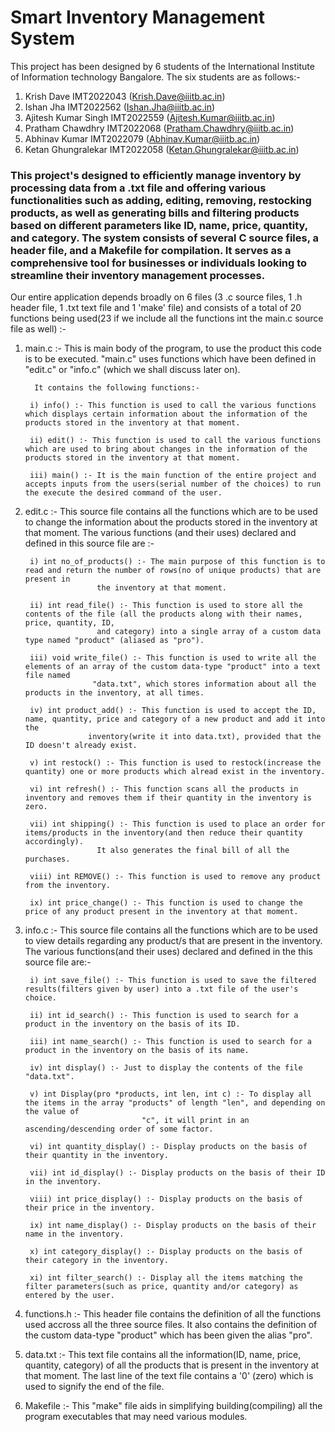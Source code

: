 # Smart Inventory Management System

This project has been designed by 6 students of the International Institute of Information technology Bangalore. The six students are as follows:-
1) Krish Dave IMT2022043 (Krish.Dave@iiitb.ac.in)
2) Ishan Jha IMT2022562 (Ishan.Jha@iiitb.ac.in)
3) Ajitesh Kumar Singh IMT2022559 (Ajitesh.Kumar@iiitb.ac.in)
4) Pratham Chawdhry IMT2022068 (Pratham.Chawdhry@iiitb.ac.in)
5) Abhinav Kumar IMT2022079 (Abhinav.Kumar@iiitb.ac.in)
6) Ketan Ghungralekar IMT2022058 (Ketan.Ghungralekar@iiitb.ac.in)

### This project's designed to efficiently manage inventory by processing data from a .txt file and offering various functionalities such as adding, editing, removing, restocking products, as well as generating bills and filtering products based on different parameters like ID, name, price, quantity, and category. The system consists of several C source files, a header file, and a Makefile for compilation. It serves as a comprehensive tool for businesses or individuals looking to streamline their inventory management processes.

Our entire application depends broadly on 6 files (3 .c source files, 1 .h header file, 1 .txt text file and 1 'make' file) and consists of a total of 20 functions being used(23 if we include all the functions int the main.c source file as well) :-

1) main.c :- This is main body of the program, to use the product this code is to be executed. "main.c" uses functions which have been defined in "edit.c" or
	     "info.c" (which we shall discuss later on). 
	     
	     It contains the following functions:-

		i) info() :- This function is used to call the various functions which displays certain information about the information of the products stored in the inventory at that moment.

		ii) edit() :- This function is used to call the various functions which are used to bring about changes in the information of the products stored in the inventory at that moment.

		iii) main() :- It is the main function of the entire project and accepts inputs from the users(serial number of the choices) to run the execute the desired command of the user.

2) edit.c :- This source file contains all the functions which are to be used to change the information about the products stored in the inventory at that moment.
	     The various functions (and their uses) declared and defined in this source file are :-

		i) int no_of_products() :- The main purpose of this function is to read and return the number of rows(no of unique products) that are present in
					   the inventory at that moment.

		ii) int read_file() :- This function is used to store all the contents of the file (all the products along with their names, price, quantity, ID,
				       and category) into a single array of a custom data type named "product" (aliased as "pro").

		iii) void write_file() :- This function is used to write all the elements of an array of the custom data-type "product" into a text file named	 
					  "data.txt", which stores information about all the products in the inventory, at all times.

		iv) int product_add() :- This function is used to accept the ID, name, quantity, price and category of a new product and add it into the	
					 inventory(write it into data.txt), provided that the ID doesn't already exist.

		v) int restock() :- This function is used to restock(increase the quantity) one or more products which alread exist in the inventory.

		vi) int refresh() :- This function scans all the products in inventory and removes them if their quantity in the inventory is zero.

		vii) int shipping() :- This function is used to place an order for items/products in the inventory(and then reduce their quantity accordingly).
				       It also generates the final bill of all the purchases.

		viii) int REMOVE() :- This function is used to remove any product from the inventory.

		ix) int price_change() :- This function is used to change the price of any product present in the inventory at that moment.


3) info.c :- This source file contains all the functions which are to be used to view details regarding any product/s that are present in the inventory.
	     The various functions(and their uses) declared and defined in the this source file are:-

		i) int save_file() :- This function is used to save the filtered results(filters given by user) into a .txt file of the user's choice.

		ii) int id_search() :- This function is used to search for a product in the inventory on the basis of its ID.

		iii) int name_search() :- This function is used to search for a product in the inventory on the basis of its name.

		iv) int display() :- Just to display the contents of the file "data.txt".

		v) int Display(pro *products, int len, int c) :- To display all the items in the array "products" of length "len", and depending on the value of
								 "c", it will print in an ascending/descending order of some factor.

		vi) int quantity_display() :- Display products on the basis of their quantity in the inventory.

		vii) int id_display() :- Display products on the basis of their ID in the inventory.

		viii) int price_display() :- Display products on the basis of their price in the inventory.

		ix) int name_display() :- Display products on the basis of their name in the inventory.

		x) int category_display() :- Display products on the basis of their category in the inventory.

		xi) int filter_search() :- Display all the items matching the filter parameters(such as price, quantity and/or category) as entered by the user.


4) functions.h :- This header file contains the definition of all the functions used accross all the three source files. It also contains the definition of the
		  custom data-type "product" which has been given the alias "pro".


5) data.txt :- This text file contains all the information(ID, name, price, quantity, category) of all the products that is present in the inventory at that
	       moment. The last line of the text file contains a '0' (zero) which is used to signify the end of the file.


6) Makefile :- This "make" file aids in simplifying building(compiling) all the program executables that may need various modules.
